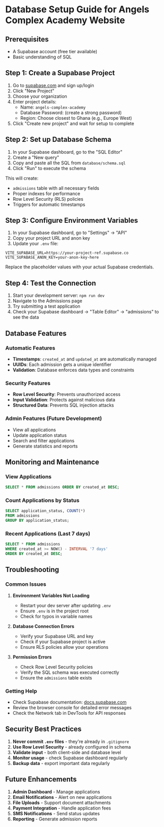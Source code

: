 # Database Setup Guide for Angels Complex Academy Website

## Prerequisites
- A Supabase account (free tier available)
- Basic understanding of SQL

## Step 1: Create a Supabase Project

1. Go to [supabase.com](https://supabase.com) and sign up/login
2. Click "New Project"
3. Choose your organization
4. Enter project details:
   - Name: `angels-complex-academy`
   - Database Password: (create a strong password)
   - Region: Choose closest to Ghana (e.g., Europe West)
5. Click "Create new project" and wait for setup to complete

## Step 2: Set up Database Schema

1. In your Supabase dashboard, go to the "SQL Editor"
2. Create a "New query"
3. Copy and paste all the SQL from `database/schema.sql`
4. Click "Run" to execute the schema

This will create:
- `admissions` table with all necessary fields
- Proper indexes for performance
- Row Level Security (RLS) policies
- Triggers for automatic timestamps

## Step 3: Configure Environment Variables

1. In your Supabase dashboard, go to "Settings" → "API"
2. Copy your project URL and anon key
3. Update your `.env` file:

```env
VITE_SUPABASE_URL=https://your-project-ref.supabase.co
VITE_SUPABASE_ANON_KEY=your-anon-key-here
```

Replace the placeholder values with your actual Supabase credentials.

## Step 4: Test the Connection

1. Start your development server: `npm run dev`
2. Navigate to the Admissions page
3. Try submitting a test application
4. Check your Supabase dashboard → "Table Editor" → "admissions" to see the data

## Database Features

### Automatic Features
- **Timestamps**: `created_at` and `updated_at` are automatically managed
- **UUIDs**: Each admission gets a unique identifier
- **Validation**: Database enforces data types and constraints

### Security Features
- **Row Level Security**: Prevents unauthorized access
- **Input Validation**: Protects against malicious data
- **Structured Data**: Prevents SQL injection attacks

### Admin Features (Future Development)
- View all applications
- Update application status
- Search and filter applications
- Generate statistics and reports

## Monitoring and Maintenance

### View Applications
```sql
SELECT * FROM admissions ORDER BY created_at DESC;
```

### Count Applications by Status
```sql
SELECT application_status, COUNT(*) 
FROM admissions 
GROUP BY application_status;
```

### Recent Applications (Last 7 days)
```sql
SELECT * FROM admissions 
WHERE created_at >= NOW() - INTERVAL '7 days'
ORDER BY created_at DESC;
```

## Troubleshooting

### Common Issues

1. **Environment Variables Not Loading**
   - Restart your dev server after updating `.env`
   - Ensure `.env` is in the project root
   - Check for typos in variable names

2. **Database Connection Errors**
   - Verify your Supabase URL and key
   - Check if your Supabase project is active
   - Ensure RLS policies allow your operations

3. **Permission Errors**
   - Check Row Level Security policies
   - Verify the SQL schema was executed correctly
   - Ensure the `admissions` table exists

### Getting Help
- Check Supabase documentation: [docs.supabase.com](https://docs.supabase.com)
- Review the browser console for detailed error messages
- Check the Network tab in DevTools for API responses

## Security Best Practices

1. **Never commit `.env` files** - they're already in `.gitignore`
2. **Use Row Level Security** - already configured in schema
3. **Validate input** - both client-side and database level
4. **Monitor usage** - check Supabase dashboard regularly
5. **Backup data** - export important data regularly

## Future Enhancements

1. **Admin Dashboard** - Manage applications
2. **Email Notifications** - Alert on new applications
3. **File Uploads** - Support document attachments
4. **Payment Integration** - Handle application fees
5. **SMS Notifications** - Send status updates
6. **Reporting** - Generate admission reports